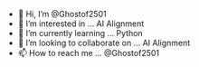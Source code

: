 - 👋 Hi, I’m @Ghostof2501
- 👀 I’m interested in ... AI Alignment
- 🌱 I’m currently learning ... Python
- 💞️ I’m looking to collaborate on ... AI Alignment
- 📫 How to reach me ... @Ghostof2501

<!---
Ghostof2501/Ghostof2501 is a ✨ special ✨ repository because its `README.md` (this file) appears on your GitHub profile.
You can click the Preview link to take a look at your changes.
--->
